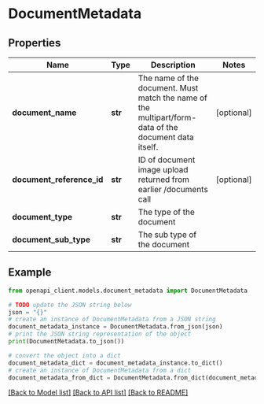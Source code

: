# DocumentMetadata


## Properties

Name | Type | Description | Notes
------------ | ------------- | ------------- | -------------
**document_name** | **str** | The name of the document. Must match the name of the multipart/form-data of the document data itself. | [optional] 
**document_reference_id** | **str** | ID of document image upload returned from earlier /documents call | [optional] 
**document_type** | **str** | The type of the document | 
**document_sub_type** | **str** | The sub type of the document | 

## Example

```python
from openapi_client.models.document_metadata import DocumentMetadata

# TODO update the JSON string below
json = "{}"
# create an instance of DocumentMetadata from a JSON string
document_metadata_instance = DocumentMetadata.from_json(json)
# print the JSON string representation of the object
print(DocumentMetadata.to_json())

# convert the object into a dict
document_metadata_dict = document_metadata_instance.to_dict()
# create an instance of DocumentMetadata from a dict
document_metadata_from_dict = DocumentMetadata.from_dict(document_metadata_dict)
```
[[Back to Model list]](../README.md#documentation-for-models) [[Back to API list]](../README.md#documentation-for-api-endpoints) [[Back to README]](../README.md)


